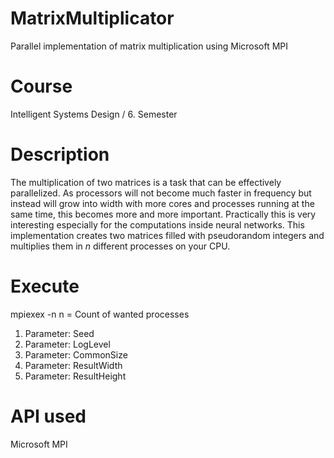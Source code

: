 # MatrixMultiplicator
Parallel implementation of matrix multiplication using Microsoft MPI

# Course
Intelligent Systems Design / 6. Semester

# Description
The multiplication of two matrices is a task that can be effectively parallelized. As processors will not become much faster in frequency but instead will grow into width with more cores and processes running at the same time, this becomes more and more important. Practically this is very interesting especially for the computations inside neural networks.
This implementation creates two matrices filled with pseudorandom integers and multiplies them in *n* different processes on your CPU.

# Execute
mpiexex -n
n = Count of wanted processes

1. Parameter: Seed
2. Parameter: LogLevel
3. Parameter: CommonSize
4. Parameter: ResultWidth
5. Parameter: ResultHeight

# API used
Microsoft MPI
